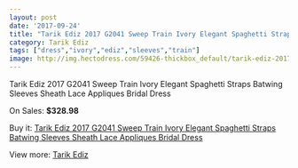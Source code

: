 ```yaml
---
layout: post
date: '2017-09-24'
title: "Tarik Ediz 2017 G2041 Sweep Train Ivory Elegant Spaghetti Straps Batwing Sleeves Sheath Lace Appliques Bridal Dress"
category: Tarik Ediz
tags: ["dress","ivory","ediz","sleeves","train"]
image: http://img.hectodress.com/59426-thickbox_default/tarik-ediz-2017-g2041-sweep-train-ivory-elegant-spaghetti-straps-batwing-sleeves-sheath-lace-appliques-bridal-dress.jpg
---
```

Tarik Ediz 2017 G2041 Sweep Train Ivory Elegant Spaghetti Straps Batwing Sleeves Sheath Lace Appliques Bridal Dress

On Sales: **$328.98**
<a href="https://www.hectodress.com/tarik-ediz/18881-tarik-ediz-2017-g2041-sweep-train-ivory-elegant-spaghetti-straps-batwing-sleeves-sheath-lace-appliques-bridal-dress.html"><amp-img layout="responsive" width="600" height="600" src="//img.hectodress.com/59426-thickbox_default/tarik-ediz-2017-g2041-sweep-train-ivory-elegant-spaghetti-straps-batwing-sleeves-sheath-lace-appliques-bridal-dress.jpg" alt="Tarik Ediz 2017 G2041 Sweep Train Ivory Elegant Spaghetti Straps Batwing Sleeves Sheath Lace Appliques Bridal Dress 0" /></a>
<a href="https://www.hectodress.com/tarik-ediz/18881-tarik-ediz-2017-g2041-sweep-train-ivory-elegant-spaghetti-straps-batwing-sleeves-sheath-lace-appliques-bridal-dress.html"><amp-img layout="responsive" width="600" height="600" src="//img.hectodress.com/59427-thickbox_default/tarik-ediz-2017-g2041-sweep-train-ivory-elegant-spaghetti-straps-batwing-sleeves-sheath-lace-appliques-bridal-dress.jpg" alt="Tarik Ediz 2017 G2041 Sweep Train Ivory Elegant Spaghetti Straps Batwing Sleeves Sheath Lace Appliques Bridal Dress 1" /></a>

Buy it: [Tarik Ediz 2017 G2041 Sweep Train Ivory Elegant Spaghetti Straps Batwing Sleeves Sheath Lace Appliques Bridal Dress](https://www.hectodress.com/tarik-ediz/18881-tarik-ediz-2017-g2041-sweep-train-ivory-elegant-spaghetti-straps-batwing-sleeves-sheath-lace-appliques-bridal-dress.html "Tarik Ediz 2017 G2041 Sweep Train Ivory Elegant Spaghetti Straps Batwing Sleeves Sheath Lace Appliques Bridal Dress")

View more: [Tarik Ediz](https://www.hectodress.com/370-tarik-ediz "Tarik Ediz")